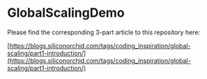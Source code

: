 # GlobalScalingDemo


Please find the corresponding 3-part article to this repository here:


[https://blogs.siliconorchid.com/tags/coding_inspiration/global-scaling/part1-introduction/](https://blogs.siliconorchid.com/tags/coding_inspiration/global-scaling/part1-introduction/)
